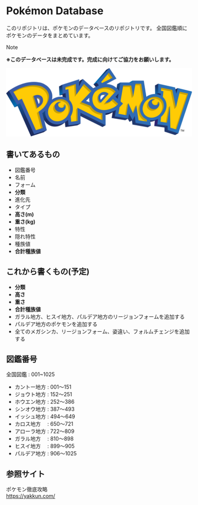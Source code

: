 # Pokémon Database

このリポジトリは、ポケモンのデータベースのリポジトリです。
全国図鑑順にポケモンのデータをまとめています。

>[!NOTE]
> **※このデータベースは未完成です。完成に向けてご協力をお願いします。**

![ポケモンロゴ](/images/pokemonlogo.PNG "pokemonlogo")


## 書いてあるもの

- 図鑑番号
- 名前
- フォーム
- **分類**
- 進化先
- タイプ
- **高さ(m)**
- **重さ(kg)**
- 特性
- 隠れ特性
- 種族値
- **合計種族値**


## これから書くもの(予定)

- **分類**
- **高さ**
- **重さ**
- **合計種族値**
- ガラル地方、ヒスイ地方、パルデア地方のリージョンフォームを追加する
- パルデア地方のポケモンを追加する
- 全てのメガシンカ、リージョンフォーム、姿違い、フォルムチェンジを追加する


## 図鑑番号

全国図鑑 : 001~1025

- カントー地方 : 001〜151
- ジョウト地方 : 152〜251
- ホウエン地方 : 252〜386
- シンオウ地方 : 387〜493
- イッシュ地方 : 494〜649
- カロス地方　 : 650〜721
- アローラ地方 : 722〜809
- ガラル地方 　: 810〜898
- ヒスイ地方 　: 899〜905
- パルデア地方 : 906〜1025


## 参照サイト

ポケモン徹底攻略<br>
https://yakkun.com/
